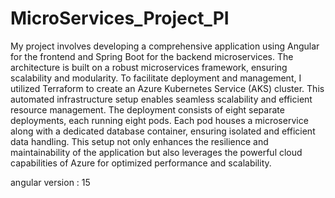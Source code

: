# MicroServices_Project_PI
My project involves developing a comprehensive application using Angular for the frontend and Spring Boot for the backend microservices. The architecture is built on a robust microservices framework, ensuring scalability and modularity. To facilitate deployment and management, I utilized Terraform to create an Azure Kubernetes Service (AKS) cluster. This automated infrastructure setup enables seamless scalability and efficient resource management. The deployment consists of eight separate deployments, each running eight pods. Each pod houses a microservice along with a dedicated database container, ensuring isolated and efficient data handling. This setup not only enhances the resilience and maintainability of the application but also leverages the powerful cloud capabilities of Azure for optimized performance and scalability.

angular version : 15
